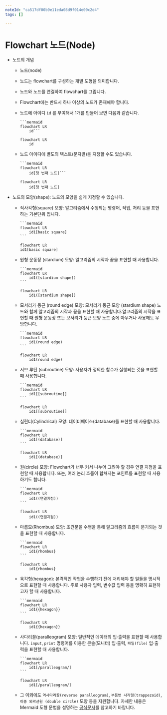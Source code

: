 ```yaml
---
noteId: "ca517df00b9e11eda08d9f014e00c2e4"
tags: []

---
```


# Flowchart 노드(Node)

- 노드의 개념
    - 노드(node)
    - 노드는 flowchart를 구성하는 개별 도형을 의미합니다.
    - 노드와 노드를 연결하여 flowchart를 그립니다.
    - Flowchart에는 반드시 하나 이상의 노드가 존재해야 합니다.
    - 노드에 아이디 `id` 를 부여해서 1개를 만들어 보면 다음과 같습니다.
        ```
        ```mermaid
        flowchart LR
            id```
        ```
    
        ```{mermaid}
        flowchart LR
            id
        ```
    - 노드 아이디에 별도의 텍스트(문자열)을 지정할 수도 있습니다.
        ```
        ```mermaid
        flowchart LR
            id[첫 번째 노드]```
        ```
        ```{mermaid}
        flowchart LR
            id[첫 번째 노드]
        ```

- 노드의 모양(shape): 노드의 모양을 쉽게 지정할 수 있습니다.
    - 직사각형(square) 모양: 알고리즘에서 수행되는 명령어, 작업, 처리 등을 표현하는 기본단위 입니다.
        ````
        ```mermaid
        flowchart LR
            id1[basic square]
        ```
        ````
        ```{mermaid}
        flowchart LR
        id1[basic square]
        ```

    - 원형 운동장 (stardium) 모양: 알고리즘의 시작과 끝을 표현할 때 사용합니다. 
        ````
        ```mermaid
        flowchart LR
            id1([stardium shape])
        ```
        ````
        ```{mermaid}
        flowchart LR
            id1([stardium shape])
        ```

    - 모서리가 둥근 (round edge) 모양: 모서리가 둥근 모양 (stardium shape) 노드와 함께 알고리즘의 시작과 끝을 표현할 때 사용합니다.알고리즘의 시작을 표현할 때 원형 운동장 또는 모서리가 둥근 모양 노드 중에 아무거나 사용해도 무방합니다.
        ````
        ```mermaid
        flowchart LR
            id1(round edge)
        ```
        ````
    
        ```{mermaid}
        flowchart LR
            id1(round edge)
        ```

    - 서브 루틴 (subroutine) 모양: 사용자가 정의한 함수가 실행되는 것을 표현할 때 사용합니다.
        ````
        ```mermaid
        flowchart LR
            id1[[subroutine]]
        ```
        ````
    
        ```{mermaid}
        flowchart LR
            id1[[subroutine]]
        ```

    - 실린더(Cylindrical) 모양: 데이터베이스(database)를 표현할 때 사용합니다.
        ````
        ```mermaid
        flowchart LR
            id1[(database)]
        ```
        ````

        ```{mermaid}
        flowchart LR
            id1[(database)]
        ```
    
    - 원(circle) 모양: Flowchart가 너무 커서 나누어 그려야 할 경우 연결 지점을 표현할 때 사용합니다. 또는, 여러 논리 흐름이 합쳐지는 포인트를 표현할 때 사용하기도 합니다.
        ````
        ```mermaid
        flowchart LR
            id1((연결지점))
        ```
        ````
    
        ```{mermaid}
        flowchart LR
            id1((연결지점))
        ```

    - 마름모(Rhombus) 모양: 조건문을 수행을 통해 알고리즘의 흐름이 분기되는 것을 표현할 때 사용합니다.
        ````
        ```mermaid
        flowchart LR
            id1{rhombus}
        ```
        ````
        
        ```{mermaid}
        flowchart LR
            id1{rhombus}
        ```

    - 육각형(hexagon): 본격적인 작업을 수행하기 전에 처리해야 할 일들을 명시적으로 표현할 때 사용합니다. 주로 사용자 입력, 변수값 입력 등을 명확히 표현하고자 할 때 사용합니다.
        ````
        ```mermaid
        flowchart LR
            id1{{hexagon}}
        ```
        ````

        ```{mermaid}
        flowchart LR
            id1{{hexagon}}
        ```

    - 사다리꼴(paralleogram) 모양: 일반적인 데이터의 입$\cdot$출력을 표현할 때 사용합니다. `input`, `print` 명령어를 이용한 콘솔(모니터) 입$\cdot$출력, `파일(file)` 입$\cdot$출력을 표현할 때 사용합니다.
        ````
        ```mermaid
        flowchart LR
            id1[/paralleogram/]
        ```
        ````
    
        ```{mermaid}
        flowchart LR
            id1[/paralleogram/]
        ```
    - 그 이외에도 `역사다리꼴(reverse paralleogram)`, `부등변 사각형(trappezoid)`, `이중 외곽선원 (double circle)` 모양 등을 지원합니다. 자세한 내용은 Mermaid 도형 문법을 설명하는 [공식문서](https://`mermaid-js.github.io/mermaid/#/flowchart?id=node-shapes)를 참고하기 바랍니다.

